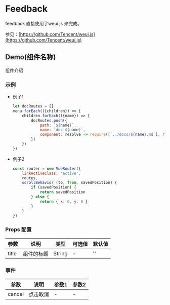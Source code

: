 # Feedback

feedback 直接使用了weui.js 来完成。

参见：[https://github.com/Tencent/weui.js](https://github.com/Tencent/weui.js)

## Demo(组件名称)

组件介绍

### 示例

- 例子1
    ```javascript
    let docRoutes = []
    menu.forEach(({children}) => {
        children.forEach(({name}) => {
            docRoutes.push({
                path: `${name}`,
                name: `doc-${name}`,
                component: resolve => require([`../docs/${name}.md`], resolve)
            })
        })
    })
    ```

- 例子2
    ```javascript
    const router = new VueRouter({
        linkActiveClass: 'active',
        routes,
        scrollBehavior (to, from, savedPosition) {
            if (savedPosition) {
                return savedPosition
            } else {
                return { x: 0, y: 0 }
            }
        }
    })
    ```

### Props 配置

| 参数 | 说明 | 类型 | 可选值 | 默认值 |
| - | - | - | - | - |
| title | 组件的标题 | String | - | '' |

### 事件

| 参数 | 说明 | 参数1 | 参数2 |
| - | - | - | - |
| cancel | 点击取消 | - | - |
